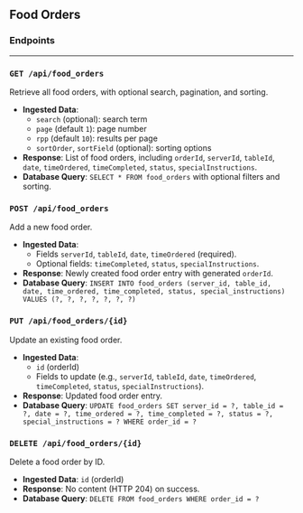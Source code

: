 ## Food Orders

### Endpoints

----

### `GET /api/food_orders`
Retrieve all food orders, with optional search, pagination, and sorting.
- **Ingested Data**: 
  - `search` (optional): search term
  - `page` (default `1`): page number
  - `rpp` (default `10`): results per page
  - `sortOrder`, `sortField` (optional): sorting options
- **Response**: List of food orders, including `orderId`, `serverId`, `tableId`, `date`, `timeOrdered`, `timeCompleted`, `status`, `specialInstructions`.
- **Database Query**: `SELECT * FROM food_orders` with optional filters and sorting.

### `POST /api/food_orders`
Add a new food order.
- **Ingested Data**: 
  - Fields `serverId`, `tableId`, `date`, `timeOrdered` (required).
  - Optional fields: `timeCompleted`, `status`, `specialInstructions`.
- **Response**: Newly created food order entry with generated `orderId`.
- **Database Query**: `INSERT INTO food_orders (server_id, table_id, date, time_ordered, time_completed, status, special_instructions) VALUES (?, ?, ?, ?, ?, ?, ?)`

### `PUT /api/food_orders/{id}`
Update an existing food order.
- **Ingested Data**:
  - `id` (orderId)
  - Fields to update (e.g., `serverId`, `tableId`, `date`, `timeOrdered`, `timeCompleted`, `status`, `specialInstructions`).
- **Response**: Updated food order entry.
- **Database Query**: `UPDATE food_orders SET server_id = ?, table_id = ?, date = ?, time_ordered = ?, time_completed = ?, status = ?, special_instructions = ? WHERE order_id = ?`

### `DELETE /api/food_orders/{id}`
Delete a food order by ID.
- **Ingested Data**: `id` (orderId)
- **Response**: No content (HTTP 204) on success.
- **Database Query**: `DELETE FROM food_orders WHERE order_id = ?`
